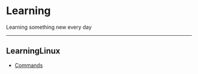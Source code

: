 # Learning
Learning something new every day
___
## LearningLinux
   - [Commands](../linux/README.md) 
